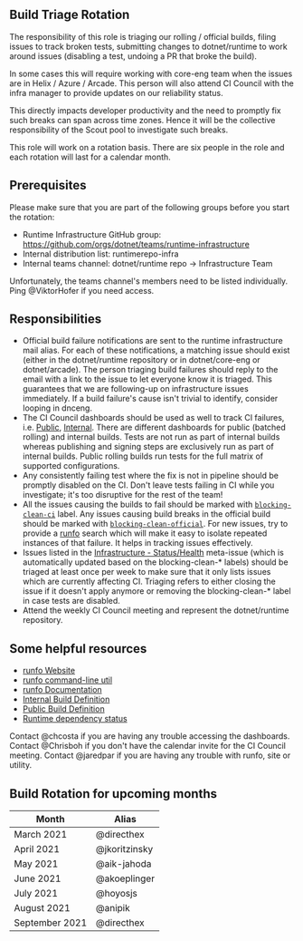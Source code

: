 ## Build Triage Rotation

The responsibility of this role is triaging our rolling / official builds, filing issues to track broken tests, submitting changes to dotnet/runtime to work around issues (disabling a test, undoing a PR that broke the build).

In some cases this will require working with core-eng team when the issues are in Helix / Azure / Arcade. This person will also attend CI Council with the infra manager to provide updates on our reliability status.

This directly impacts developer productivity and the need to promptly fix such breaks can span across time zones. Hence it will be the collective responsibility of the Scout pool to investigate such breaks.

This role will work on a rotation basis. There are six people in the role and each rotation will last for a calendar month.

## Prerequisites
Please make sure that you are part of the following groups before you start the rotation:
- Runtime Infrastructure GitHub group: https://github.com/orgs/dotnet/teams/runtime-infrastructure
- Internal distribution list: runtimerepo-infra
- Internal teams channel: dotnet/runtime repo -> Infrastructure Team

Unfortunately, the teams channel's members need to be listed individually. Ping @ViktorHofer if you need access.

## Responsibilities
- Official build failure notifications are sent to the runtime infrastructure mail alias. For each of these notifications, a matching issue should exist (either in the dotnet/runtime repository or in dotnet/core-eng or dotnet/arcade). The person triaging build failures should reply to the email with a link to the issue to let everyone know it is triaged. This guarantees that we are following-up on infrastructure issues immediately. If a build failure's cause isn't trivial to identify, consider looping in dnceng.
- The CI Council dashboards should be used as well to track CI failures, i.e. [Public](https://dev.azure.com/dnceng/public/_dashboards/dashboard/40ac4990-3498-4b3a-85dd-2ffde961d672), [Internal](https://dev.azure.com/dnceng/internal/_dashboards/dashboard/e1bb572d-a2b0-488f-a58a-54c73a547f0d). There are different dashboards for public (batched rolling) and internal builds. Tests are not run as part of internal builds whereas publishing and signing steps are exclusively run as part of internal builds. Public rolling builds run tests for the full matrix of supported configurations.
- Any consistently failing test where the fix is not in pipeline should be promptly disabled on the CI. Don't leave tests failing in CI while you investigate; it's too disruptive for the rest of the team!
- All the issues causing the builds to fail should be marked with [`blocking-clean-ci`](https://github.com/dotnet/runtime/issues?q=is%3Aissue+is%3Aopen+label%3Ablocking-clean-ci) label. Any issues causing build breaks in the official build should be marked with [`blocking-clean-official`](https://github.com/dotnet/runtime/issues?q=is%3Aissue+is%3Aopen+label%3Ablocking-clean-official). For new issues, try to provide a [runfo](https://runfo.azurewebsites.net/) search which will make it easy to isolate repeated instances of that failure. It helps in tracking issues effectively.
- Issues listed in the [Infrastructure - Status/Health](https://github.com/dotnet/runtime/issues/702) meta-issue (which is automatically updated based on the blocking-clean-* labels) should be triaged at least once per week to make sure that it only lists issues which are currently affecting CI. Triaging refers to either closing the issue if it doesn't apply anymore or removing the blocking-clean-* label in case tests are disabled.
- Attend the weekly CI Council meeting and represent the dotnet/runtime repository.

## Some helpful resources
- [runfo Website](https://runfo.azurewebsites.net/)
- [runfo command-line util](https://github.com/jaredpar/devops-util)
- [runfo Documentation](https://github.com/jaredpar/devops-util/tree/master/runfo)
- [Internal Build Definition](https://dev.azure.com/dnceng/internal/_build?definitionId=679)
- [Public Build Definition](https://dev.azure.com/dnceng/public/_build?definitionId=686)
- [Runtime dependency status](https://maestro-prod.westus2.cloudapp.azure.com/1296/https:%2F%2Fgithub.com%2Fdotnet%2Fruntime/latest/graph)

Contact @chcosta if you are having any trouble accessing the dashboards.
Contact @Chrisboh if you don't have the calendar invite for the CI Council meeting.
Contact @jaredpar if you are having any trouble with runfo, site or utility.

## Build Rotation for upcoming months

| Month | Alias  |
|-------|-----------|
| March 2021 | @directhex |
| April 2021   | @jkoritzinsky |
| May 2021 | @aik-jahoda |
| June 2021 | @akoeplinger |
| July 2021 | @hoyosjs |
| August 2021 | @anipik |
| September 2021 | @directhex |
